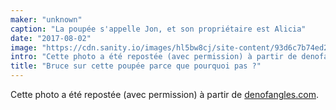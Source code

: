 ```yaml
---
maker: "unknown"
caption: "La poupée s'appelle Jon, et son propriétaire est Alicia"
date: "2017-08-02"
image: "https://cdn.sanity.io/images/hl5bw8cj/site-content/93d6c7b74ed2a82966163c93ff72aceb6858fc68-467x700.jpg"
intro: "Cette photo a été repostée (avec permission) à partir de denofangles.com ."
title: "Bruce sur cette poupée parce que pourquoi pas ?"
---
```



Cette photo a été repostée (avec permission) à partir de [denofangles.com](https://denofangels.com/posts/12259581/).

